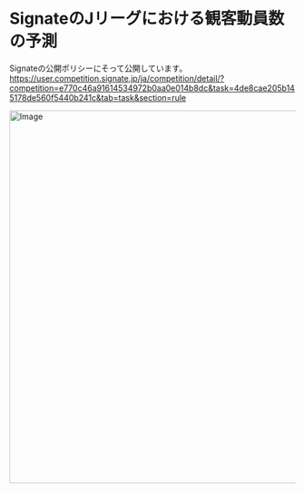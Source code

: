 # SignateのJリーグにおける観客動員数の予測
Signateの公開ポリシーにそって公開しています。
https://user.competition.signate.jp/ja/competition/detail/?competition=e770c46a91614534972b0aa0e014b8dc&task=4de8cae205b145178de560f5440b241c&tab=task&section=rule

<img width="1416" height="657" alt="Image" src="https://github.com/user-attachments/assets/54a7cbf6-4ac7-4f53-9d45-b381fc453cb2" />
